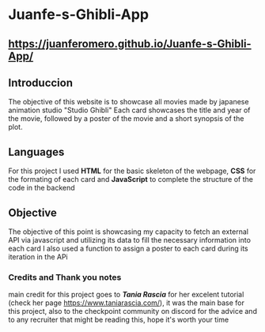 # Juanfe-s-Ghibli-App
## https://juanferomero.github.io/Juanfe-s-Ghibli-App/
## Introduccion
The objective of this website is to showcase all movies made by japanese animation studio "Studio Ghibli"
Each card showcases the title and year of the movie, followed by a poster of the movie and a short synopsis of the plot.
## Languages
For this project I used **HTML** for the basic skeleton of the webpage, **CSS** for the formating of each card and **JavaScript** to complete the structure of the code in the backend
## Objective
The objective of this point is showcasing my capacity to fetch an external API via javascript and utilizing its data to fill the necessary information into each card
I also used a function to assign a poster to each card during its iteration in the APi
### Credits and Thank you notes
main credit for this project goes to ***Tania Rascia*** for her excelent tutorial (check her page https://www.taniarascia.com/), it was the main base for this project, also to the checkpoint community on discord for the advice and to any recruiter that might be reading this, hope it's worth your time
